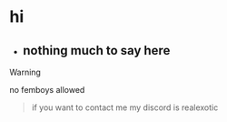 # hi
- ## nothing much to say here
  
> [!WARNING]
> no femboys allowed

> if you want to contact me my discord is realexotic
